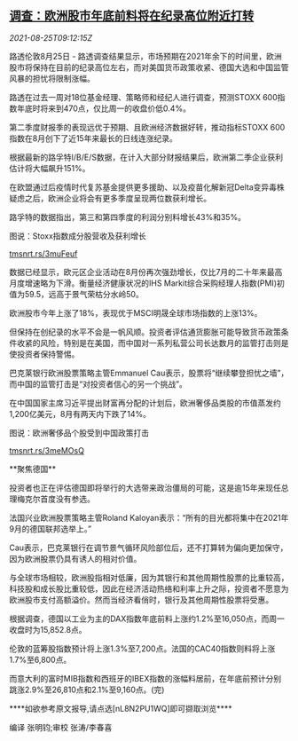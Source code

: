 <!--1629883862000-->
[调查：欧洲股市年底前料将在纪录高位附近打转](https://cn.reuters.com/article/poll-eu-stock-0825-mon-idCNKBS2FQ0OL)
------

<div><i>2021-08-25T09:12:15Z</i></div><p>路透伦敦8月25日 - 路透调查结果显示，市场预期在2021年余下的时间里，欧洲股市将保持在目前的纪录高位左右，而对美国货币政策收紧、德国大选和中国监管风暴的担忧将限制涨幅。</p><p>路透在过去一周对18位基金经理、策略师和经纪人进行调查，预测STOXX 600指数年底时将来到470点，仅比周一的收盘价低0.4%。</p><p>第二季度财报季的表现远优于预期、且欧洲经济数据好转，推动指标STOXX 600指数在8月创下了近15年来最长的日线连涨纪录。</p><p>根据最新的路孚特I/B/E/S数据，在计入大部分财报结果后，欧洲第二季企业获利估计将大幅飙升151%。</p><p>在欧盟通过后疫情时代复苏基金提供更多援助、以及疫苗化解新冠Delta变异毒株疑虑之后，欧洲企业将会有更多季度呈现两位数获利增长。</p><p>路孚特的数据指出，第三和第四季度的利润分别料增长43%和35%。</p><p>图说：Stoxx指数成分股营收及获利增长</p><p><a href="https://tmsnrt.rs/3muFeuf">tmsnrt.rs/3muFeuf</a></p><p>数据已经显示，欧元区企业活动在8月份再次强劲增长，仅比7月的二十年来最高月度增速略为下滑。衡量经济健康状况的IHS Markit综合采购经理人指数(PMI)初值为59.5，远高于景气荣枯分水岭50。</p><p>欧洲股市今年上涨了18%，表现优于MSCI明晟全球市场指数的上涨13%。</p><p>但保持在创纪录的水平不会是一帆风顺。投资者评估通货膨胀可能导致货币政策条件收紧的风险，特别是在美国，而中国对一系列私营公司长达数月的监管打击则是使投资者保持警惕。</p><p>巴克莱银行欧洲股票策略主管Emmanuel Cau表示，股票将“继续攀登担忧之墙”，而中国的监管打击是“对投资者信心的另一个挑战”。</p><p>在中国国家主席习近平提出财富再分配的计划后，欧洲奢侈品类股的市值蒸发约1,200亿美元，8月有两天内下跌了14%。</p><p>图说：欧洲奢侈品个股受到中国政策打击</p><p><a href="https://tmsnrt.rs/3meMOsQ">tmsnrt.rs/3meMOsQ</a></p><p>**聚焦德国**</p><p>投资者也正在评估德国即将举行的大选带来政治僵局的可能，这是逾15年来现任总理梅克尔首度没有参选。</p><p>法国兴业欧洲股票策略主管Roland Kaloyan表示：“所有的目光都将集中在2021年9月的德国联邦选举上。”</p><p>Cau表示，巴克莱银行在调节景气循环风险部位后，还不打算转为偏向更加保守，因为欧洲股票仍具有诱人的相对价值。</p><p>与全球市场相较，欧洲股指相对低廉，因为其银行和其他周期性股票的比重较高，科技股和成长股比重较低，因此在经济活动热络和利率上升之际，投资者不愿意为欧洲股市支付高额溢价。然而当经济看俏时，银行及其他周期性股票将受惠。</p><p>根据调查，德国以工业为主的DAX指数年底前料上涨约1.2%至16,050点，而周一收盘时为15,852.8点。</p><p>伦敦的蓝筹股指数预计将上涨1.3%至7,200点。法国的CAC40指数则料将上涨1.7%至6,800点。</p><p>而意大利的富时MIB指数和西班牙的IBEX指数的涨幅料居前，在年底前预计分别跳涨2.9%至26,810点和2.1%至9,160点。(完)</p><p>****如欲参考原文报导,请点选[nL8N2PU1WQ]即可撷取浏览****</p><p>编译 张明钧;审校 张涛/李春喜</p>
